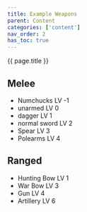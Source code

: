 ```yaml
---
title: Example Weapons
parent: Content
categories: ['content']
nav_order: 2
has_toc: true
---
```

{{ page.title }}

## Melee
- Numchucks LV -1
- unarmed LV 0
- dagger LV 1
- normal sword LV 2
- Spear LV 3
- Polearms LV 4

## Ranged
- Hunting Bow LV 1
- War Bow LV 3
- Gun LV 4
- Artillery LV 6 

